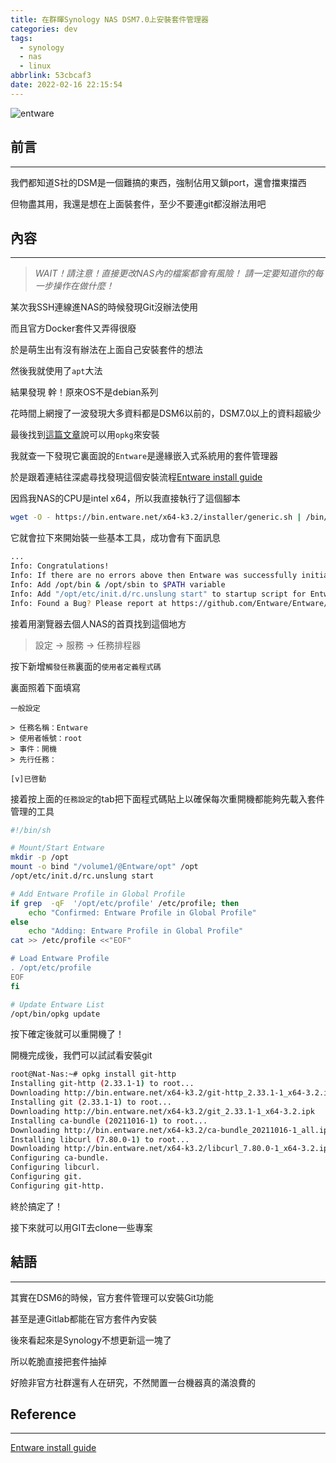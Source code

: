 ```yaml
---
title: 在群暉Synology NAS DSM7.0上安裝套件管理器
categories: dev
tags:
  - synology
  - nas
  - linux
abbrlink: 53cbcaf3
date: 2022-02-16 22:15:54
---
```


![entware](https://repository-images.githubusercontent.com/123925061/fe5a0600-f91a-11ea-8914-601e3e722062)

## 前言
----------

我們都知道S社的DSM是一個難搞的東西，強制佔用又鎖port，還會擋東擋西

但物盡其用，我還是想在上面裝套件，至少不要連git都沒辦法用吧

<!--more-->

## 內容
----------

> _WAIT！請注意！直接更改NAS內的檔案都會有風險！_
> _請一定要知道你的每一步操作在做什麼！_

某次我SSH連線進NAS的時候發現Git沒辦法使用

而且官方Docker套件又弄得很廢

於是萌生出有沒有辦法在上面自己安裝套件的想法

然後我就使用了`apt`大法

結果發現 幹！原來OS不是debian系列

花時間上網搜了一波發現大多資料都是DSM6以前的，DSM7.0以上的資料超級少

最後找到[這篇文章](https://windix.medium.com/install-package-via-opkg-entware-for-synology-dsm-7-9b9994415b2d)說可以用`opkg`來安裝

我就查一下發現它裏面說的`Entware`是邊緣嵌入式系統用的套件管理器

於是跟着連結往深處尋找發現這個安裝流程[Entware install guide](https://github.com/Entware/Entware/wiki/Install-on-Synology-NAS)

因爲我NAS的CPU是intel x64，所以我直接執行了這個腳本

```bash
wget -O - https://bin.entware.net/x64-k3.2/installer/generic.sh | /bin/sh
```

它就會拉下來開始裝一些基本工具，成功會有下面訊息

```bash
...
Info: Congratulations!
Info: If there are no errors above then Entware was successfully initialized.
Info: Add /opt/bin & /opt/sbin to $PATH variable
Info: Add "/opt/etc/init.d/rc.unslung start" to startup script for Entware services to start
Info: Found a Bug? Please report at https://github.com/Entware/Entware/issues

```

接着用瀏覽器去個人NAS的首頁找到這個地方

> 設定 -> 服務 -> 任務排程器

按下新增`觸發任務`裏面的`使用者定義程式碼`

裏面照着下面填寫

```
一般設定

> 任務名稱：Entware
> 使用者帳號：root
> 事件：開機
> 先行任務：

[v]已啓動

```

接着按上面的`任務設定`的tab把下面程式碼貼上以確保每次重開機都能夠先載入套件管理的工具

```bash
#!/bin/sh

# Mount/Start Entware
mkdir -p /opt
mount -o bind "/volume1/@Entware/opt" /opt
/opt/etc/init.d/rc.unslung start

# Add Entware Profile in Global Profile
if grep  -qF  '/opt/etc/profile' /etc/profile; then
	echo "Confirmed: Entware Profile in Global Profile"
else
	echo "Adding: Entware Profile in Global Profile"
cat >> /etc/profile <<"EOF"

# Load Entware Profile
. /opt/etc/profile
EOF
fi

# Update Entware List
/opt/bin/opkg update
```

按下確定後就可以重開機了！


開機完成後，我們可以試試看安裝git

```bash
root@Nat-Nas:~# opkg install git-http
Installing git-http (2.33.1-1) to root...
Downloading http://bin.entware.net/x64-k3.2/git-http_2.33.1-1_x64-3.2.ipk
Installing git (2.33.1-1) to root...
Downloading http://bin.entware.net/x64-k3.2/git_2.33.1-1_x64-3.2.ipk
Installing ca-bundle (20211016-1) to root...
Downloading http://bin.entware.net/x64-k3.2/ca-bundle_20211016-1_all.ipk
Installing libcurl (7.80.0-1) to root...
Downloading http://bin.entware.net/x64-k3.2/libcurl_7.80.0-1_x64-3.2.ipk
Configuring ca-bundle.
Configuring libcurl.
Configuring git.
Configuring git-http.
```

終於搞定了！

接下來就可以用GIT去clone一些專案


## 結語
----------

其實在DSM6的時候，官方套件管理可以安裝Git功能

甚至是連Gitlab都能在官方套件內安裝

後來看起來是Synology不想更新這一塊了

所以乾脆直接把套件抽掉

好險非官方社群還有人在研究，不然閒置一台機器真的滿浪費的


## Reference
----------

[Entware install guide](https://github.com/Entware/Entware/wiki/Install-on-Synology-NAS)
